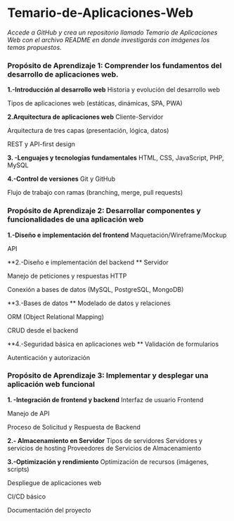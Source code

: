 # Temario-de-Aplicaciones-Web
*Accede a GitHub y crea un repositorio llamado Temario de Aplicaciones Web con el archivo README en donde investigarás con imágenes los temas propuestos.*  

### Propósito de Aprendizaje 1: Comprender los fundamentos del desarrollo de aplicaciones web.  
**1.-Introducción al desarrollo web**
Historia y evolución del desarrollo web

Tipos de aplicaciones web (estáticas, dinámicas, SPA, PWA)

**2.Arquitectura de aplicaciones web**
Cliente-Servidor

Arquitectura de tres capas (presentación, lógica, datos)

REST y API-first design

**3. -Lenguajes y tecnologías fundamentales**
HTML, CSS, JavaScript, PHP, MySQL

**4.-Control de versiones**
Git y GitHub

Flujo de trabajo con ramas (branching, merge, pull requests)

### Propósito de Aprendizaje 2: Desarrollar componentes y funcionalidades de una aplicación web  
**1.-Diseño e implementación del frontend**
Maquetación/Wireframe/Mockup

API

**2.-Diseño e implementación del backend **
Servidor

Manejo de peticiones y respuestas HTTP

Conexión a bases de datos (MySQL, PostgreSQL, MongoDB)

**3.-Bases de datos **
Modelado de datos y relaciones

ORM (Object Relational Mapping)

CRUD desde el backend

**4.-Seguridad básica en aplicaciones web **
Validación de formularios

Autenticación y autorización

### Propósito de Aprendizaje 3: Implementar y desplegar una aplicación web funcional
**1. -Integración de frontend y backend**
Interfaz de usuario Frontend

Manejo de API

Proceso de Solicitud y Respuesta de Backend

**2.- Almacenamiento en Servidor**
Tipos de servidores
Servidores y servicios de hosting
Proveedores de Servicios de Almacenamiento

**3.-Optimización y rendimiento**
Optimización de recursos (imágenes, scripts)

Despliegue de aplicaciones web

CI/CD básico

Documentación del proyecto
